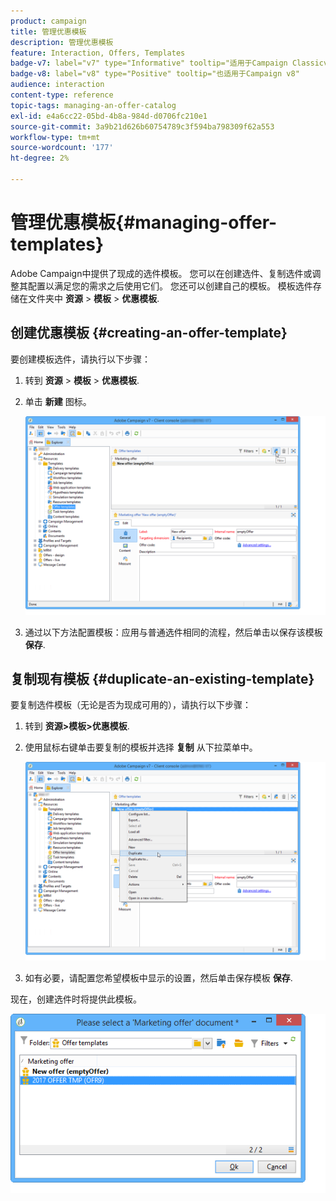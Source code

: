 ```yaml
---
product: campaign
title: 管理优惠模板
description: 管理优惠模板
feature: Interaction, Offers, Templates
badge-v7: label="v7" type="Informative" tooltip="适用于Campaign Classicv7"
badge-v8: label="v8" type="Positive" tooltip="也适用于Campaign v8"
audience: interaction
content-type: reference
topic-tags: managing-an-offer-catalog
exl-id: e4a6cc22-05bd-4b8a-984d-d0706fc210e1
source-git-commit: 3a9b21d626b60754789c3f594ba798309f62a553
workflow-type: tm+mt
source-wordcount: '177'
ht-degree: 2%

---
```


# 管理优惠模板{#managing-offer-templates}



Adobe Campaign中提供了现成的选件模板。 您可以在创建选件、复制选件或调整其配置以满足您的需求之后使用它们。 您还可以创建自己的模板。 模板选件存储在文件夹中 **资源** > **模板** > **优惠模板**.

## 创建优惠模板 {#creating-an-offer-template}

要创建模板选件，请执行以下步骤：

1. 转到 **资源** > **模板** > **优惠模板**.
1. 单击 **新建** 图标。

   ![](assets/offer_model_001.png)

1. 通过以下方法配置模板：应用与普通选件相同的流程，然后单击以保存该模板 **保存**.

## 复制现有模板 {#duplicate-an-existing-template}

要复制选件模板（无论是否为现成可用的），请执行以下步骤：

1. 转到 **资源>模板>优惠模板**.
1. 使用鼠标右键单击要复制的模板并选择 **复制** 从下拉菜单中。

   ![](assets/offer_model_002.png)

1. 如有必要，请配置您希望模板中显示的设置，然后单击保存模板 **保存**.

现在，创建选件时将提供此模板。

![](assets/offer_modelcreated_001.png)

